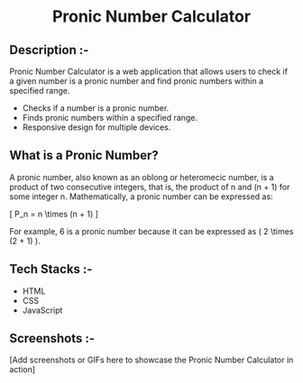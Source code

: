 # <p align="center">Pronic Number Calculator</p>

## Description :-

Pronic Number Calculator is a web application that allows users to check if a given number is a pronic number and find pronic numbers within a specified range.

* Checks if a number is a pronic number.
* Finds pronic numbers within a specified range.
* Responsive design for multiple devices.

## What is a Pronic Number?

A pronic number, also known as an oblong or heteromecic number, is a product of two consecutive integers, that is, the product of n and (n + 1) for some integer n. Mathematically, a pronic number can be expressed as:

\[ P_n = n \times (n + 1) \]

For example, 6 is a pronic number because it can be expressed as \( 2 \times (2 + 1) \).

## Tech Stacks :-

- HTML
- CSS
- JavaScript

## Screenshots :-

[Add screenshots or GIFs here to showcase the Pronic Number Calculator in action]

